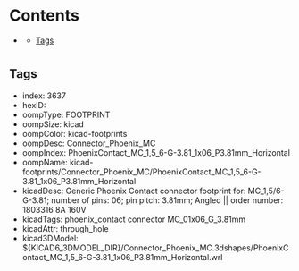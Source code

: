 



Contents
========

* [](#)
	* [Tags](#tags)

# 

## Tags

- index: 3637
- hexID: 
- oompType: FOOTPRINT
- oompSize: kicad
- oompColor: kicad-footprints
- oompDesc: Connector_Phoenix_MC
- oompIndex: PhoenixContact_MC_1,5_6-G-3.81_1x06_P3.81mm_Horizontal
- oompName: kicad-footprints/Connector_Phoenix_MC/PhoenixContact_MC_1,5_6-G-3.81_1x06_P3.81mm_Horizontal
- kicadDesc: Generic Phoenix Contact connector footprint for: MC_1,5/6-G-3.81; number of pins: 06; pin pitch: 3.81mm; Angled || order number: 1803316 8A 160V
- kicadTags: phoenix_contact connector MC_01x06_G_3.81mm
- kicadAttr: through_hole
- kicad3DModel: ${KICAD6_3DMODEL_DIR}/Connector_Phoenix_MC.3dshapes/PhoenixContact_MC_1,5_6-G-3.81_1x06_P3.81mm_Horizontal.wrl
